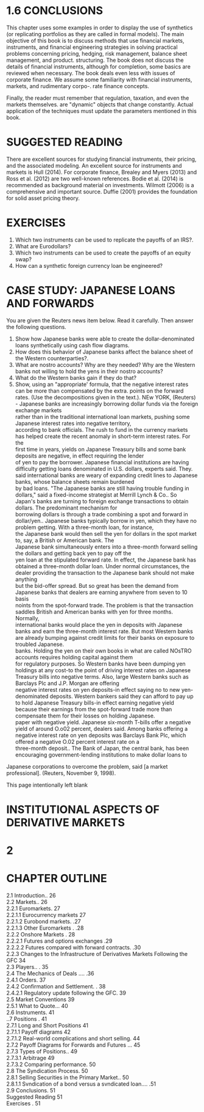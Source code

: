 # 1.6 CONCLUSIONS  

This chapter uses some examples in order to display the use of synthetics (or replicating portfolios as they are called in formal models). The main objective of this book is to discuss methods that use financial markets, instruments, and financial engineering strategies in solving practical problems concerning pricing, hedging, risk management, balance sheet management, and product. structuring. The book does not discuss the details of financial instruments, although for completion, some basics are reviewed when necessary. The book deals even less with issues of corporate finance. We assume some familiarity with financial instruments, markets, and rudimentary corpo-. rate finance concepts.  

Finally, the reader must remember that regulation, taxation, and even the markets themselves. are "dynamic" objects that change constantly. Actual application of the techniques must update the parameters mentioned in this book.  

# SUGGESTED READING  

There are excellent sources for studying financial instruments, their pricing, and the associated modeling. An excellent source for instruments and markets is Hull (2014). For corporate finance, Brealey and Myers (2013) and Ross et al. (2012) are two well-known references. Bodie et al. (2014) is recommended as background material on investments. Wilmott (2006) is a comprehensive and important source. Duffie (2001) provides the foundation for solid asset pricing theory.  

# EXERCISES  

1. Which two instruments can be used to replicate the payoffs of an IRS?.   
2. What are Eurodollars?   
3. Which two instruments can be used to create the payoffs of an equity swap?   
4. How can a synthetic foreign currency loan be engineered?  

# CASE STUDY: JAPANESE LOANS AND FORWARDS  

You are given the Reuters news item below. Read it carefully. Then answer the following questions.  

1. Show how Japanese banks were able to create the dollar-denominated loans synthetically using cash flow diagrams.   
2. How does this behavior of Japanese banks affect the balance sheet of the Western counterparties?.   
3. What are nostro accounts? Why are they needed? Why are the Western banks not willing to hold the yens in their nostro accounts?   
4. What do the Western banks gain if they do that?   
5. Show, using an "appropriate' formula, that the negative interest rates can be more than compensated by the extra. points on the forward rates. (Use the decompositions given in the text.). NEw YORK, (Reuters) - Japanese banks are increasingly borrowing dollar funds via the foreign exchange markets   
rather than in the traditional international loan markets, pushing some Japanese interest rates into negative territory,   
according to bank officials. The rush to fund in the currency markets has helped create the recent anomaly in short-term interest rates. For the   
first time in years, yields on Japanese Treasury bills and some bank deposits are negative, in effect requiring the lender   
of yen to pay the borrower. Japanese financial institutions are having difficulty getting loans denominated in U.S. dollars, experts said. They.   
said international banks are weary of expanding credit lines to Japanese banks, whose balance sheets remain burdened   
by bad loans. "The Japanese banks are still having trouble funding in dollars," said a fixed-income strategist at Merrill Lynch & Co.. So Japan's banks are turning to foreign exchange transactions to obtain dollars. The predominant mechanism for   
borrowing dollars is through a trade combining a spot and forward in dollar/yen.. Japanese banks typically borrow in yen, which they have no problem getting. With a three-month loan, for instance,   
the Japanese bank would then sell the yen for dollars in the spot market to, say, a British or American bank. The   
Japanese bank simultaneously enters into a three-month forward selling the dollars and getting back yen to pay off the   
yen loan at the stipulated forward rate. In effect, the Japanese bank has obtained a three-month dollar loan. Under normal circumstances, the dealer providing the transaction to the Japanese bank should not make anything   
but the bid-offer spread. But so great has been the demand from Japanese banks that dealers are earning anywhere from seven to 10 basis   
noints from the spot-forward trade. The problem is that the transaction saddles British and American banks with yen for three months. Normally,   
international banks would place the yen in deposits with Japanese banks and earn the three-month interest rate. But most Western banks are already bumping against credit limits for their banks on exposure to troubled Japanese.   
banks. Holding the yen on their own books in what are called NOsTRO accounts requires holding capital against them   
for regulatory purposes. So Western banks have been dumping yen holdings at any cost-to the point of driving interest rates on Japanese   
Treasury bills into negative terms. Also, large Western banks such as Barclays Plc and J.P. Morgan are offering   
negative interest rates on yen deposits-in effect saying no to new yen-denominated deposits. Western bankers said they can afford to pay up to hold Japanese Treasury bills-in effect earning negative yield   
because their earnings from the spot-forward trade more than compensate them for their losses on holding Japanese.   
paper with negative yield. Japanese six-month T-bills offer a negative yield of around O.o02 percent, dealers said. Among banks offering a   
negative interest rate on yen deposits was Barclays Bank Plc, which offered a negative O.02 percent interest rate on a   
three-month deposit.. The Bank of Japan, the central bank, has been encouraging government-lending institutions to make dollar loans to  

Japanese corporations to overcome the problem, said [a market professional]. (Reuters, November 9, 1998).  

This page intentionally left blank  

# INSTITUTIONAL ASPECTS OF DERIVATIVE MARKETS  

# 2  

# CHAPTER OUTLINE  

2.1 Introduction.. 26   
2.2 Markets.. 26   
2.2.1 Euromarkets. 27   
2.2.1.1 Eurocurrency markets 27   
2.2.1.2 Eurobond markets. .27   
2.2.1.3 Other Euromarkets . .28   
2.2.2 Onshore Markets . 28   
2.2.2.1 Futures and options exchanges .29   
2.2.2.2 Futures compared with forward contracts. .30   
2.2.3 Changes to the Infrastructure of Derivatives Markets Following the GFC 34   
2.3 Players.. . 35   
2.4 The Mechanics of Deals .... .36   
2.4.1 Orders. 37   
2.4.2 Confirmation and Settlement. . 38   
2.4.2.1 Regulatory update following the GFC. 39   
2.5 Market Conventions 39   
2.5.1 What to Quote... 40   
2.6 Instruments. 41   
..7 Positions . 41   
2.7.1 Long and Short Positions 41   
2.7.1.1 Payoff diagrams 42   
2.7.1.2 Real-world complications and short selling. 44   
2.7.2 Payoff Diagrams for Forwards and Futures ... 45   
2.7.3 Types of Positions.. 49   
2.7.3.1 Arbitrage 49   
2.7.3.2 Comparing performance. 50   
2.8 The Syndication Process. 50   
2.8.1 Selling Securities in the Primary Market.. 50   
2.8.1.1 Svndication of a bond versus a svndicated loan.... .51   
2.9 Conclusions. 51   
Suggested Reading 51   
Exercises . 51  
